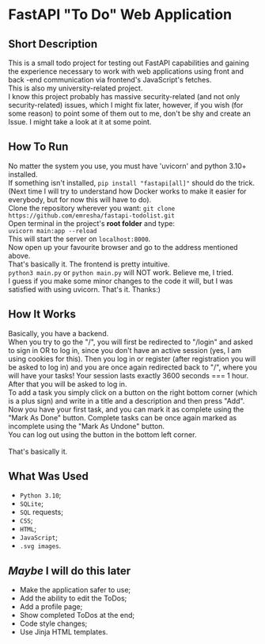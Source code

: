 # FastAPI "To Do" Web Application
## Short Description
This is a small todo project for testing out FastAPI capabilities and gaining the experience necessary to
work with web applications using front and back -end communication via frontend's JavaScript's fetches.<br>
This is also my university-related project.<br>
I know this project probably has massive security-related (and not only security-related) issues, which I might fix later,
however, if you wish (for some reason) to point some of 
them out to me, don't be shy and create an Issue. I might take a look at it at some point.
## How To Run
No matter the system you use, you must have 'uvicorn' and python 3.10+ installed.<br>
If something isn't installed, `pip install "fastapi[all]"` should do the trick.<br>
(Next time I will try to understand how Docker works to make it easier for everybody,
but for now this will have to do).<br>
Clone the repository wherever you want: `git clone https://github.com/emresha/fastapi-todolist.git`<br>
Open terminal in the project's **root folder** and type:<br>
`uvicorn main:app --reload`<br>
This will start the server on `localhost:8000`.<br>
Now open up your favourite browser and go to the address mentioned above.<br>
That's basically it. The frontend is pretty intuitive.<br>
`python3 main.py` or `python main.py` will NOT work. Believe me, I tried.<br>
I guess if you make some minor changes to the code it will, but I was satisfied with
using uvicorn.
That's it. Thanks:)
## How It Works
Basically, you have a backend.<br>
When you try to go the "/", you will first be redirected to "/login" and asked to sign in OR to log in, since
you don't have an active session (yes, I am using cookies for this).
Then you log in or register (after registration you will be asked to log in) and you are once
again redirected back to "/", where you will have your tasks! Your session lasts exactly 3600 seconds === 1 hour. After that you will be asked to log in.<br> To add a task you simply click
on a button on the right bottom corner (which is a plus sign) and write in a title and a description
and then press "Add".<br>
Now you have your first task, and you can mark it as complete using the "Mark As Done" button.
Complete tasks can be once again marked as incomplete using the "Mark As Undone" button.
<br>You can log out using the button in the bottom left corner.<br>
<br>That's basically it.
## What Was Used
- `Python 3.10`;
- `SQLite`;
- `SQL` requests;
- `CSS`;
- `HTML`;
- `JavaScript`;
- `.svg images`.
## _Maybe_ I will do this later
- Make the application safer to use;
- Add the ability to edit the ToDos;
- Add a profile page;
- Show completed ToDos at the end;
- Code style changes;
- Use Jinja HTML templates.
